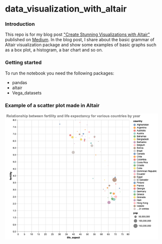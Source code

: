 # data_visualization_with_altair

### Introduction

This repo is for my blog post ["Create Stunning Visualizations with Altair"](https://towardsdatascience.com/create-stunning-visualizations-with-altair-f9af7ad5e9b?sk=2b5bfd0ca04b54f8e0f3ed8a69890f19) published on [Medium](https://aigerimshopenova.medium.com/). In the blog post, I share about the basic grammar of Altair visualization package and show some examples of basic graphs such as a box plot, a histogram, a bar chart and so on.

### Getting started
To run the notebook you need the following packages:
* pandas
* altair
* Vega_datasets

### Example of a scatter plot made in Altair
![](scatter_plot.png)
